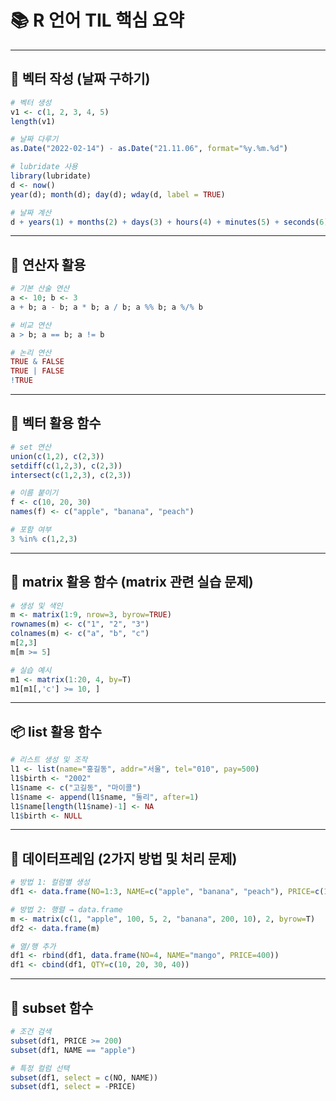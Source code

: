 # 📚 R 언어 TIL 핵심 요약

---

## 📘 벡터 작성 (날짜 구하기)

```r
# 벡터 생성
v1 <- c(1, 2, 3, 4, 5)
length(v1)

# 날짜 다루기
as.Date("2022-02-14") - as.Date("21.11.06", format="%y.%m.%d")

# lubridate 사용
library(lubridate)
d <- now()
year(d); month(d); day(d); wday(d, label = TRUE)

# 날짜 계산
d + years(1) + months(2) + days(3) + hours(4) + minutes(5) + seconds(6)
```

---

## 🧮 연산자 활용

```r
# 기본 산술 연산
a <- 10; b <- 3
a + b; a - b; a * b; a / b; a %% b; a %/% b

# 비교 연산
a > b; a == b; a != b

# 논리 연산
TRUE & FALSE
TRUE | FALSE
!TRUE
```

---

## 🧪 벡터 활용 함수

```r
# set 연산
union(c(1,2), c(2,3))
setdiff(c(1,2,3), c(2,3))
intersect(c(1,2,3), c(2,3))

# 이름 붙이기
f <- c(10, 20, 30)
names(f) <- c("apple", "banana", "peach")

# 포함 여부
3 %in% c(1,2,3)
```

---

## 🧱 matrix 활용 함수 (matrix 관련 실습 문제)

```r
# 생성 및 색인
m <- matrix(1:9, nrow=3, byrow=TRUE)
rownames(m) <- c("1", "2", "3")
colnames(m) <- c("a", "b", "c")
m[2,3]
m[m >= 5]

# 실습 예시
m1 <- matrix(1:20, 4, by=T)
m1[m1[,'c'] >= 10, ]
```

---

## 📦 list 활용 함수

```r
# 리스트 생성 및 조작
l1 <- list(name="홍길동", addr="서울", tel="010", pay=500)
l1$birth <- "2002"
l1$name <- c("고길동", "마이콜")
l1$name <- append(l1$name, "둘리", after=1)
l1$name[length(l1$name)-1] <- NA
l1$birth <- NULL
```

---

## 🧾 데이터프레임 (2가지 방법 및 처리 문제)

```r
# 방법 1: 컬럼별 생성
df1 <- data.frame(NO=1:3, NAME=c("apple", "banana", "peach"), PRICE=c(100,200,300))

# 방법 2: 행렬 → data.frame
m <- matrix(c(1, "apple", 100, 5, 2, "banana", 200, 10), 2, byrow=T)
df2 <- data.frame(m)

# 열/행 추가
df1 <- rbind(df1, data.frame(NO=4, NAME="mango", PRICE=400))
df1 <- cbind(df1, QTY=c(10, 20, 30, 40))
```

---

## 🧩 subset 함수

```r
# 조건 검색
subset(df1, PRICE >= 200)
subset(df1, NAME == "apple")

# 특정 컬럼 선택
subset(df1, select = c(NO, NAME))
subset(df1, select = -PRICE)
```
